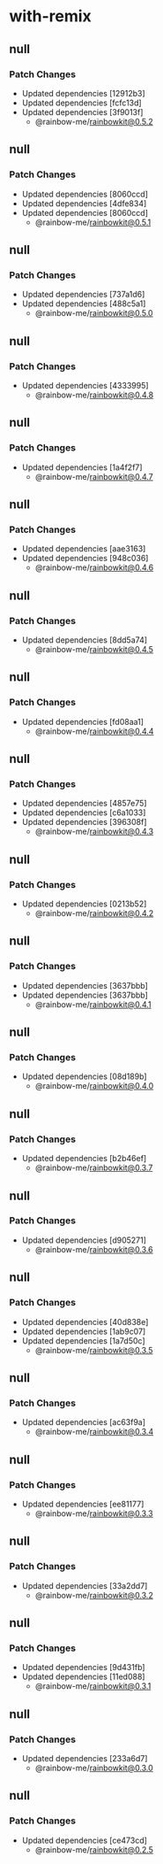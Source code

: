 # with-remix

## null

### Patch Changes

- Updated dependencies [12912b3]
- Updated dependencies [fcfc13d]
- Updated dependencies [3f9013f]
  - @rainbow-me/rainbowkit@0.5.2

## null

### Patch Changes

- Updated dependencies [8060ccd]
- Updated dependencies [4dfe834]
- Updated dependencies [8060ccd]
  - @rainbow-me/rainbowkit@0.5.1

## null

### Patch Changes

- Updated dependencies [737a1d6]
- Updated dependencies [488c5a1]
  - @rainbow-me/rainbowkit@0.5.0

## null

### Patch Changes

- Updated dependencies [4333995]
  - @rainbow-me/rainbowkit@0.4.8

## null

### Patch Changes

- Updated dependencies [1a4f2f7]
  - @rainbow-me/rainbowkit@0.4.7

## null

### Patch Changes

- Updated dependencies [aae3163]
- Updated dependencies [948c036]
  - @rainbow-me/rainbowkit@0.4.6

## null

### Patch Changes

- Updated dependencies [8dd5a74]
  - @rainbow-me/rainbowkit@0.4.5

## null

### Patch Changes

- Updated dependencies [fd08aa1]
  - @rainbow-me/rainbowkit@0.4.4

## null

### Patch Changes

- Updated dependencies [4857e75]
- Updated dependencies [c6a1033]
- Updated dependencies [396308f]
  - @rainbow-me/rainbowkit@0.4.3

## null

### Patch Changes

- Updated dependencies [0213b52]
  - @rainbow-me/rainbowkit@0.4.2

## null

### Patch Changes

- Updated dependencies [3637bbb]
- Updated dependencies [3637bbb]
  - @rainbow-me/rainbowkit@0.4.1

## null

### Patch Changes

- Updated dependencies [08d189b]
  - @rainbow-me/rainbowkit@0.4.0

## null

### Patch Changes

- Updated dependencies [b2b46ef]
  - @rainbow-me/rainbowkit@0.3.7

## null

### Patch Changes

- Updated dependencies [d905271]
  - @rainbow-me/rainbowkit@0.3.6

## null

### Patch Changes

- Updated dependencies [40d838e]
- Updated dependencies [1ab9c07]
- Updated dependencies [1a7d50c]
  - @rainbow-me/rainbowkit@0.3.5

## null

### Patch Changes

- Updated dependencies [ac63f9a]
  - @rainbow-me/rainbowkit@0.3.4

## null

### Patch Changes

- Updated dependencies [ee81177]
  - @rainbow-me/rainbowkit@0.3.3

## null

### Patch Changes

- Updated dependencies [33a2dd7]
  - @rainbow-me/rainbowkit@0.3.2

## null

### Patch Changes

- Updated dependencies [9d431fb]
- Updated dependencies [11ed088]
  - @rainbow-me/rainbowkit@0.3.1

## null

### Patch Changes

- Updated dependencies [233a6d7]
  - @rainbow-me/rainbowkit@0.3.0

## null

### Patch Changes

- Updated dependencies [ce473cd]
  - @rainbow-me/rainbowkit@0.2.5
